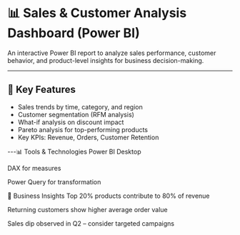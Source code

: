 
# 📊 Sales & Customer Analysis Dashboard (Power BI)

An interactive Power BI report to analyze sales performance, customer behavior, and product-level insights for business decision-making.

---

## 🚀 Key Features
- Sales trends by time, category, and region
- Customer segmentation (RFM analysis)
- What-if analysis on discount impact
- Pareto analysis for top-performing products
- Key KPIs: Revenue, Orders, Customer Retention

---📊 Tools & Technologies
Power BI Desktop

DAX for measures

Power Query for transformation

🧠 Business Insights
Top 20% products contribute to 80% of revenue

Returning customers show higher average order value

Sales dip observed in Q2 – consider targeted campaigns


